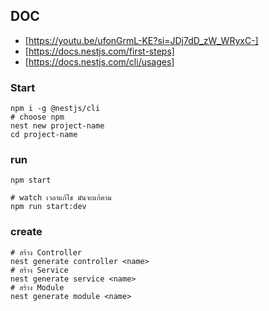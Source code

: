 ## DOC

- [https://youtu.be/ufonGrmL-KE?si=JDj7dD_zW_WRyxC-]
- [https://docs.nestjs.com/first-steps]
- [https://docs.nestjs.com/cli/usages]

### Start

```
npm i -g @nestjs/cli
# choose npm
nest new project-name
cd project-name
```

### run

```
npm start

# watch เวลาแก้ไข มันจะแก้ตาม
npm run start:dev
```

### create

```
# สร้าง Controller
nest generate controller <name>
# สร้าง Service
nest generate service <name>
# สร้าง Module
nest generate module <name>
```
